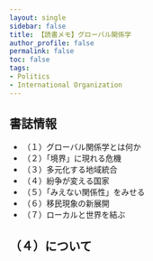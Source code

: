 ```yaml
---
layout: single
sidebar: false
title: 【読書メモ】グローバル関係学
author_profile: false
permalink: false
toc: false
tags:
- Politics
- International Organization
---
```


## 書誌情報
- （１）グローバル関係学とは何か
- （２）「境界」に現れる危機
- （３）多元化する地域統合
- （４）紛争が変える国家
- （５）「みえない関係性」をみせる
- （６）移民現象の新展開
- （７）ローカルと世界を結ぶ

## （４）について

